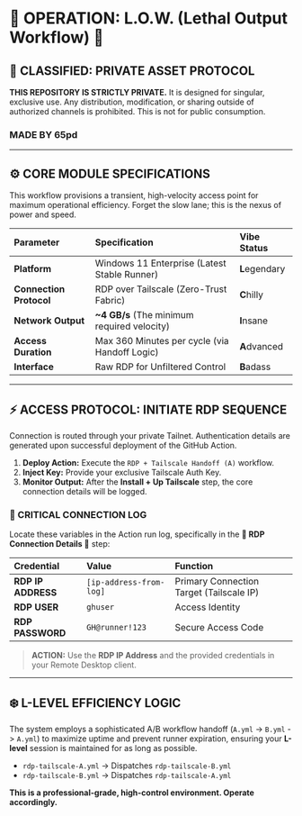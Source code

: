 # 🧊 OPERATION: L.O.W. (Lethal Output Workflow) 🧊

## 🚨 CLASSIFIED: PRIVATE ASSET PROTOCOL

**THIS REPOSITORY IS STRICTLY PRIVATE.** It is designed for singular, exclusive use. Any distribution, modification, or sharing outside of authorized channels is prohibited. This is not for public consumption.

### **MADE BY 65pd**

---

## ⚙️ CORE MODULE SPECIFICATIONS

This workflow provisions a transient, high-velocity access point for maximum operational efficiency. Forget the slow lane; this is the nexus of power and speed.

| Parameter | Specification | Vibe Status |
| :--- | :--- | :--- |
| **Platform** | Windows 11 Enterprise (Latest Stable Runner) | **L**egendary |
| **Connection Protocol** | RDP over Tailscale (Zero-Trust Fabric) | **C**hilly |
| **Network Output** | **~4 GB/s** (The minimum required velocity) | **I**nsane |
| **Access Duration** | Max 360 Minutes per cycle (via Handoff Logic) | **A**dvanced |
| **Interface** | Raw RDP for Unfiltered Control | **B**adass |

---

## ⚡ ACCESS PROTOCOL: INITIATE RDP SEQUENCE

Connection is routed through your private Tailnet. Authentication details are generated upon successful deployment of the GitHub Action.

1.  **Deploy Action:** Execute the `RDP + Tailscale Handoff (A)` workflow.
2.  **Inject Key:** Provide your exclusive Tailscale Auth Key.
3.  **Monitor Output:** After the **Install + Up Tailscale** step, the core connection details will be logged.

### 🔑 CRITICAL CONNECTION LOG

Locate these variables in the Action run log, specifically in the **🔔 RDP Connection Details 🔑** step:

| Credential | Value | Function |
| :--- | :--- | :--- |
| **RDP IP ADDRESS** | `[ip-address-from-log]` | Primary Connection Target (Tailscale IP) |
| **RDP USER** | `ghuser` | Access Identity |
| **RDP PASSWORD** | `GH@runner!123` | Secure Access Code |

> **ACTION:** Use the **RDP IP Address** and the provided credentials in your Remote Desktop client.

---

## ❄️ L-LEVEL EFFICIENCY LOGIC

The system employs a sophisticated A/B workflow handoff (`A.yml` -> `B.yml` -> `A.yml`) to maximize uptime and prevent runner expiration, ensuring your **L-level** session is maintained for as long as possible.

* `rdp-tailscale-A.yml` -> Dispatches `rdp-tailscale-B.yml`
* `rdp-tailscale-B.yml` -> Dispatches `rdp-tailscale-A.yml`

**This is a professional-grade, high-control environment. Operate accordingly.**
